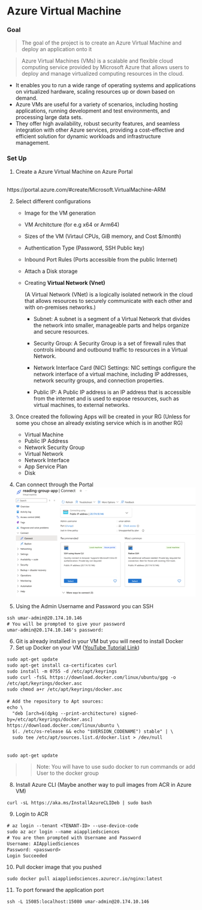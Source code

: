 # Azure Virtual Machine

### Goal
> The goal of the project is to create an Azure Virtual Machine and deploy an application onto it


> Azure Virtual Machines (VMs) is a scalable and flexible cloud computing service provided by Microsoft Azure that allows users to deploy and manage virtualized computing resources in the cloud. 

- It enables you to run a wide range of operating systems and applications on virtualized hardware, scaling resources up or down based on demand. 
- Azure VMs are useful for a variety of scenarios, including hosting applications, running development and test environments, and processing large data sets. 
- They offer high availability, robust security features, and seamless integration with other Azure services, providing a cost-effective and efficient solution for dynamic workloads and infrastructure management.

### Set Up
1. Create a Azure Virtual Machine on Azure Portal
<br>
https://portal.azure.com/#create/Microsoft.VirtualMachine-ARM

2. Select different configurations
    - Image for the VM generation
    - VM Architcture (for e.g x64 or Arm64)
    - Sizes of the VM (Virtaul CPUs, GiB memory, and Cost $/month)
    - Authentication Type (Password, SSH Public key)
    - Inbound Port Rules (Ports accessible from the public Internet)
    - Attach a Disk storage
    - Creating **Virtual Network (Vnet)**

        (A Virtual Network (VNet) is a logically isolated network in the cloud that allows resources to securely communicate with each other and with on-premises networks.)
        - Subnet: A subnet is a segment of a Virtual Network that divides the network into smaller, manageable parts and helps organize and secure resources.

        - Security Group: A Security Group is a set of firewall rules that controls inbound and outbound traffic to resources in a Virtual Network.

        - Network Interface Card (NIC) Settings: NIC settings configure the network interface of a virtual machine, including IP addresses, network security groups, and connection properties.

        - Public IP: A Public IP address is an IP address that is accessible from the internet and is used to expose resources, such as virtual machines, to external networks.

3. Once created the following Apps will be created in your RG (Unless for some you chose an already existing service which is in another RG)
    - Virtual Machine
    - Public IP Address
    - Network Security Group
    - Virtual Network
    - Network Interface
    - App Service Plan
    - Disk

4. Can connect through the Portal
![connection.png](./../Images/demoApp/connection.png)

5. Using the Admin Username and Password you can SSH
```shell
ssh umar-admin@20.174.10.146
# You will be prompted to give your password
umar-admin@20.174.10.146's password:
```
6. Git is already installed in your VM but you will need to install Docker
7. Set up Docker on your VM 
([YouTube Tutorial Link](https://www.youtube.com/watch?v=UM0f76-0FLI))
```shell
sudo apt-get update
sudo apt-get install ca-certificates curl
sudo install -m 0755 -d /etc/apt/keyrings
sudo curl -fsSL https://download.docker.com/linux/ubuntu/gpg -o /etc/apt/keyrings/docker.asc
sudo chmod a+r /etc/apt/keyrings/docker.asc

# Add the repository to Apt sources:
echo \
  "deb [arch=$(dpkg --print-architecture) signed-by=/etc/apt/keyrings/docker.asc] https://download.docker.com/linux/ubuntu \
  $(. /etc/os-release && echo "$VERSION_CODENAME") stable" | \
  sudo tee /etc/apt/sources.list.d/docker.list > /dev/null


sudo apt-get update
```
>> Note: You will have to use sudo docker to run commands or add User to the docker group

8. Install Azure CLI (Maybe another way to pull images from ACR in Azure VM)
```shell
curl -sL https://aka.ms/InstallAzureCLIDeb | sudo bash
```
9. Login to ACR
```shell
# az login --tenant <TENANT-ID> --use-device-code
sudo az acr login --name aiappliedsciences
# You are then prompted with Username and Password
Username: AIAppliedSciences
Password: <password>
Login Succeeded
```
10. Pull docker image that you pushed 
```shell
sudo docker pull aiappliedsciences.azurecr.io/nginx:latest
```

11. To port forward the application port
```shell
ssh -L 15085:localhost:15080 umar-admin@20.174.10.146
```
